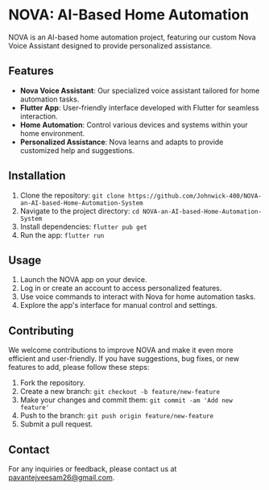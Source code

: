 # NOVA: AI-Based Home Automation

NOVA is an AI-based home automation project, featuring our custom Nova Voice Assistant designed to provide personalized assistance.

## Features

- **Nova Voice Assistant**: Our specialized voice assistant tailored for home automation tasks.
- **Flutter App**: User-friendly interface developed with Flutter for seamless interaction.
- **Home Automation**: Control various devices and systems within your home environment.
- **Personalized Assistance**: Nova learns and adapts to provide customized help and suggestions.

## Installation

1. Clone the repository: `git clone https://github.com/Johnwick-400/NOVA-an-AI-based-Home-Automation-System`
2. Navigate to the project directory: `cd NOVA-an-AI-based-Home-Automation-System`
3. Install dependencies: `flutter pub get`
4. Run the app: `flutter run`

## Usage

1. Launch the NOVA app on your device.
2. Log in or create an account to access personalized features.
3. Use voice commands to interact with Nova for home automation tasks.
4. Explore the app's interface for manual control and settings.

## Contributing

We welcome contributions to improve NOVA and make it even more efficient and user-friendly. If you have suggestions, bug fixes, or new features to add, please follow these steps:

1. Fork the repository.
2. Create a new branch: `git checkout -b feature/new-feature`
3. Make your changes and commit them: `git commit -am 'Add new feature'`
4. Push to the branch: `git push origin feature/new-feature`
5. Submit a pull request.

## Contact

For any inquiries or feedback, please contact us at [pavantejveesam26@gmail.com](mailto:pavantejveesam26@gmail.com).
